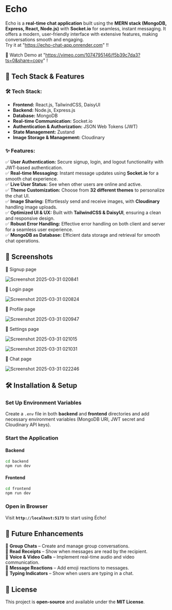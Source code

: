 # **Echo**  

Echo is a **real-time chat application** built using the **MERN stack (MongoDB, Express, React, Node.js)** with **Socket.io** for seamless, instant messaging. It offers a modern, user-friendly interface with extensive features, making conversations smooth and engaging.  
Try it at "https://echo-chat-app.onrender.com" !!

🎥 Watch Demo at "https://vimeo.com/1074795146/f5b39c7da3?ts=0&share=copy" !

## 🚀 **Tech Stack & Features**  

### **🛠 Tech Stack:**  
- **Frontend:** React.js, TailwindCSS, DaisyUI  
- **Backend:** Node.js, Express.js  
- **Database:** MongoDB  
- **Real-time Communication:** Socket.io  
- **Authentication & Authorization:** JSON Web Tokens (JWT)  
- **State Management:** Zustand  
- **Image Storage & Management:** Cloudinary  

### **✨ Features:**  
✅ **User Authentication:** Secure signup, login, and logout functionality with JWT-based authentication.  
✅ **Real-time Messaging:** Instant message updates using **Socket.io** for a smooth chat experience.  
✅ **Live User Status:** See when other users are online and active.  
✅ **Theme Customization:** Choose from **32 different themes** to personalize the chat UI.  
✅ **Image Sharing:** Effortlessly send and receive images, with **Cloudinary** handling image uploads.  
✅ **Optimized UI & UX:** Built with **TailwindCSS & DaisyUI**, ensuring a clean and responsive design.  
✅ **Robust Error Handling:** Effective error handling on both client and server for a seamless user experience.  
✅ **MongoDB as Database:** Efficient data storage and retrieval for smooth chat operations.  

## 📸 **Screenshots**  

📌 Signup page

 ![Screenshot 2025-03-31 020841](https://github.com/user-attachments/assets/f933b58d-4c09-41ed-bad7-8d8ce3f9682e)

📌 Login page

![Screenshot 2025-03-31 020824](https://github.com/user-attachments/assets/cc1a9d59-aaba-489f-b00c-029288f88185)

📌 Profile page

![Screenshot 2025-03-31 020947](https://github.com/user-attachments/assets/6c332e7b-49e5-4820-bb33-e329db28a82e)

📌 Settings page

![Screenshot 2025-03-31 021015](https://github.com/user-attachments/assets/3a017ed8-33d2-4e27-9b43-10dd1d75beb5)

![Screenshot 2025-03-31 021031](https://github.com/user-attachments/assets/6664263d-353a-4a04-9140-f7fc9be2ce0b)

📌 Chat page

![Screenshot 2025-03-31 022246](https://github.com/user-attachments/assets/ca8bbe87-c7a7-45ce-874b-a809ba43e072)

## 🛠 **Installation & Setup**  

### **Set Up Environment Variables**  
Create a `.env` file in both **backend** and **frontend** directories and add necessary environment variables (MongoDB URI, JWT secret and Cloudinary API keys).

### **Start the Application**  
#### Backend  
```bash
cd backend
npm run dev
```
#### Frontend  
```bash
cd frontend
npm run dev
```

### **Open in Browser**  
Visit **`http://localhost:5173`** to start using Écho!

## 🚀 **Future Enhancements**  
🔹 **Group Chats** – Create and manage group conversations.  
🔹 **Read Receipts** – Show when messages are read by the recipient.  
🔹 **Voice & Video Calls** – Implement real-time audio and video communication.  
🔹 **Message Reactions** – Add emoji reactions to messages.  
🔹 **Typing Indicators** – Show when users are typing in a chat.  

## 📜 **License**  
This project is **open-source** and available under the **MIT License**.
